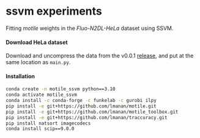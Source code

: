 # ssvm experiments

Fitting _motile_ weights in the _Fluo-N2DL-HeLa_ dataset using SSVM.


#### Download HeLa dataset

Download and uncompress the data from the v0.0.1 [release](https://github.com/lmanan/ssvm_experiments/releases/download/v0.0.1/Fluo-N2DL-HeLa.zip), and put at the same location as `main.py`.

#### Installation


```bash
conda create -n motile_ssvm python==3.10 
conda activate motile_ssvm
conda install -c conda-forge -c funkelab -c gurobi ilpy
pip install -e git+https://github.com/lmanan/motile.git
pip install -e git+https://github.com/lmanan/motile_toolbox.git
pip install -e git+https://github.com/lmanan/traccuracy.git
pip install natsort imagecodecs
conda install scip==9.0.0
```


